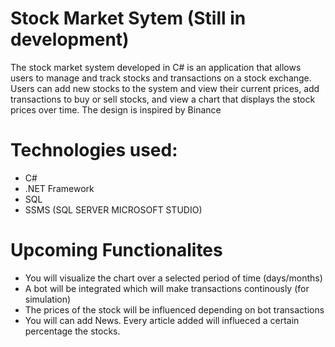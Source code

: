 # Stock Market Sytem (Still in development)

The stock market system developed in C# is an application that allows users to manage and track stocks and transactions on a stock exchange. Users can add new stocks to the system and view their current prices, add transactions to buy or sell stocks, and view a chart that displays the stock prices over time. The design is inspired by Binance

# Technologies used:
- C#
- .NET Framework
- SQL
- SSMS (SQL SERVER MICROSOFT STUDIO)

# Upcoming Functionalites
- You will visualize the chart over a selected period of time (days/months)
- A bot will be integrated which will make transactions continously (for simulation)
- The prices of the stock will be influenced depending on bot transactions
- You will can add News. Every article added will influeced a certain percentage the stocks.
